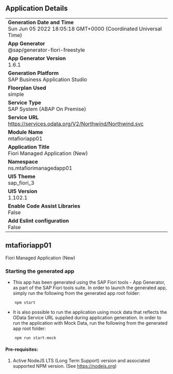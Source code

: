 ## Application Details
|               |
| ------------- |
|**Generation Date and Time**<br>Sun Jun 05 2022 18:05:18 GMT+0000 (Coordinated Universal Time)|
|**App Generator**<br>@sap/generator-fiori-freestyle|
|**App Generator Version**<br>1.6.1|
|**Generation Platform**<br>SAP Business Application Studio|
|**Floorplan Used**<br>simple|
|**Service Type**<br>SAP System (ABAP On Premise)|
|**Service URL**<br>https://services.odata.org/V2/Northwind/Northwind.svc
|**Module Name**<br>mtafioriapp01|
|**Application Title**<br>Fiori Managed Application (New)|
|**Namespace**<br>ns.mtafiorimanagedapp01|
|**UI5 Theme**<br>sap_fiori_3|
|**UI5 Version**<br>1.102.1|
|**Enable Code Assist Libraries**<br>False|
|**Add Eslint configuration**<br>False|

## mtafioriapp01

Fiori Managed Application (New)

### Starting the generated app

-   This app has been generated using the SAP Fiori tools - App Generator, as part of the SAP Fiori tools suite.  In order to launch the generated app, simply run the following from the generated app root folder:

```
    npm start
```

- It is also possible to run the application using mock data that reflects the OData Service URL supplied during application generation.  In order to run the application with Mock Data, run the following from the generated app root folder:

```
    npm run start-mock
```

#### Pre-requisites:

1. Active NodeJS LTS (Long Term Support) version and associated supported NPM version.  (See https://nodejs.org)


